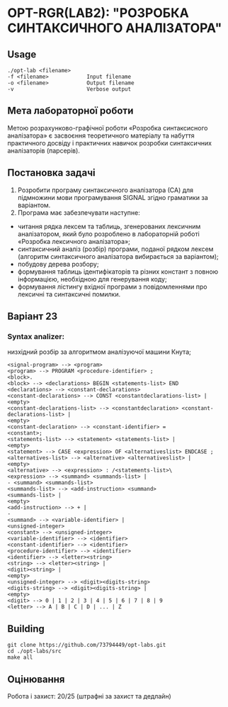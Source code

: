 # OPT-RGR(LAB2): "РОЗРОБКА СИНТАКСИЧНОГО АНАЛІЗАТОРА"
## Usage

    ./opt-lab <filename>
    -f <filename>            Input filename
    -o <filename>            Output filename
    -v                       Verbose output

## Мета лабораторної роботи
Метою розрахунково-графічної роботи «Розробка синтаксисного аналізатора» є засвоєння теоретичного матеріалу та набуття практичного досвіду і практичних навичок розробки синтаксичних аналізаторів (парсерів).
## Постановка задачі 
1. Розробити програму синтаксичного аналізатора (СА) для підмножини мови програмування SIGNAL згідно граматики за варіантом.
2. Програма має забезпечувати наступне:
* читання рядка лексем та таблиць, згенерованих лексичним аналізатором, який було розроблено в лабораторній роботі «Розробка лексичного аналізатора»;
* синтаксичний аналіз (розбір) програми, поданої рядком лексем (алгоритм синтаксичного аналізатора вибирається за варіантом);
* побудову дерева розбору;
* формування таблиць ідентифікаторів та різних констант з повною інформацією, необхідною для генерування коду;
* формування лістингу вхідної програми з повідомленнями про лексичні та синтаксичні помилки.

## Варіант 23
### Syntax analizer:
низхідний розбір за алгоритмом аналізуючої машини Кнута;
```
<signal-program> --> <program>
<program> --> PROGRAM <procedure-identifier> ;
<block>.
<block> --> <declarations> BEGIN <statements-list> END
<declarations> --> <constant-declarations>
<constant-declarations> --> CONST <constantdeclarations-list> |
<empty>
<constant-declarations-list> --> <constantdeclaration> <constant-declarations-list> |
<empty>
<constant-declaration> --> <constant-identifier> =
<constant>;
<statements-list> --> <statement> <statements-list> |
<empty>
<statement> --> CASE <expression> OF <alternativeslist> ENDCASE ;
<alternatives-list> --> <alternative> <alternativeslist> |
<empty>
<alternative> --> <expression> : /<statements-list>\
<expression> --> <summand> <summands-list> |
- <summand> <summands-list>
<summands-list> --> <add-instruction> <summand>
<summands-list> |
<empty>
<add-instruction> --> + |
-
<summand> --> <variable-identifier> |
<unsigned-integer>
<constant> --> <unsigned-integer>
<variable-identifier> --> <identifier>
<constant-identifier> --> <identifier>
<procedure-identifier> --> <identifier>
<identifier> --> <letter><string>
<string> --> <letter><string> |
<digit><string> |
<empty>
<unsigned-integer> --> <digit><digits-string>
<digits-string> --> <digit><digits-string> |
<empty>
<digit> --> 0 | 1 | 2 | 3 | 4 | 5 | 6 | 7 | 8 | 9
<letter> --> A | B | C | D | ... | Z
```

## Building

    git clone https://github.com/73794449/opt-labs.git
    cd ./opt-labs/src
    make all

## Оцінювання
Робота і захист: 20/25 (штрафні за захист та дедлайн)